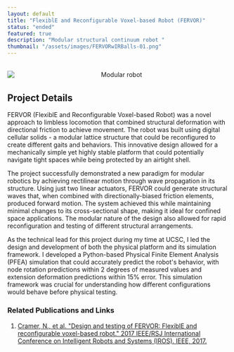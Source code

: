 ```yaml
---
layout: default
title: "FlexiblE and Reconfigurable Voxel-based Robot (FERVOR)"
status: "ended"
featured: true
description: "Modular structural continuum robot "
thumbnail: "/assets/images/FERVORwIRBalls-01.png"
---
```


<div style="text-align: center; margin: 2rem 0;">
    <img src="/assets/images/FERVORwIRBalls-01.png" alt="Modular robot" title="FERVOR" style="max-width: 100%; height: auto; display: block; margin: 0 auto;">
</div>

## Project Details

FERVOR (FlexiblE and Reconfigurable Voxel-based Robot) was a novel approach to limbless locomotion that combined structural deformation with directional friction to achieve movement. The robot was built using digital cellular solids - a modular lattice structure that could be reconfigured to create different gaits and behaviors. This innovative design allowed for a mechanically simple yet highly stable platform that could potentially navigate tight spaces while being protected by an airtight shell.

The project successfully demonstrated a new paradigm for modular robotics by achieving rectilinear motion through wave propagation in its structure. Using just two linear actuators, FERVOR could generate structural waves that, when combined with directionally-biased friction elements, produced forward motion. The system achieved this while maintaining minimal changes to its cross-sectional shape, making it ideal for confined space applications. The modular nature of the design also allowed for rapid reconfiguration and testing of different structural arrangements.

As the technical lead for this project during my time at UCSC, I led the design and development of both the physical platform and its simulation framework. I developed a Python-based Physical Finite Element Analysis (PFEA) simulation that could accurately predict the robot's behavior, with node rotation predictions within 2 degrees of measured values and extension deformation predictions within 15% error. This simulation framework was crucial for understanding how different configurations would behave before physical testing.

### Related Publications and Links
1. [Cramer, N., et al. "Design and testing of FERVOR: FlexiblE and reconfigurable voxel-based robot." 2017 IEEE/RSJ International Conference on Intelligent Robots and Systems (IROS). IEEE, 2017.](https://ieeexplore.ieee.org/document/8206100)